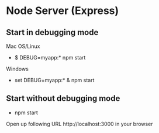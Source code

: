
# Node Server (Express)

<h2>Start in debugging mode</h2>

Mac OS/Linux 

 - $ DEBUG=myapp:* npm start

Windows 

 - set DEBUG=myapp:* & npm start


<h2>Start without debugging mode</h2>

 - npm start


Open up following URL http://localhost:3000 in your browser
